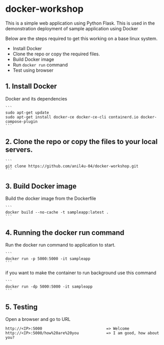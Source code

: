 # docker-workshop

This is a simple web application using Python Flask. This is used in the demonstration deployment of sample application using Docker

Below are the steps required to get this working on a base linux system.

- Install Docker
- Clone the repo or copy the required files.
- Build Docker image
- Run `docker run` command
- Test using browser


## 1. Install Docker

Docker and its dependencies 
  
    ```
    sudo apt-get update
    sudo apt-get install docker-ce docker-ce-cli containerd.io docker-compose-plugin
    ```
 
 ## 2. Clone the repo or copy the files to your local servers.
 
    ```
    git clone https://github.com/anil4u-04/docker-workshop.git
    ```

## 3. Build Docker image

Build the docker image from the Dockerfile

    ```
    docker build --no-cache -t sampleapp:latest .
    ```

## 4. Running the docker run command 

Run the docker run command to application to start.

    ```
    docker run -p 5000:5000 -it sampleapp
    ```
 if you want to make the container to run background use this command
 
    ```
    docker run -dp 5000:5000 -it sampleapp
    ```
 
 ## 5. Testing 
 
 Open a browser and go to URL

    http://<IP>:5000                            => Welcome
    http://<IP>:5000/how%20are%20you            => I am good, how about you?
 
